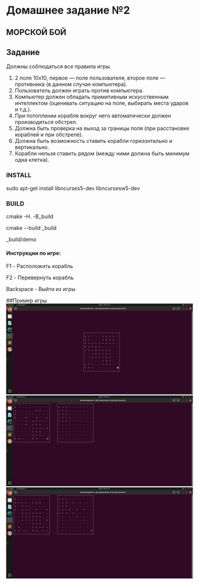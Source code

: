 # Домашнее задание №2

## МОРСКОЙ БОЙ

## Задание

Должны соблюдаться все правила игры.
1. 2 поля 10х10, первое — поле пользователя, второе поле — противника (в
   данном случае компьютера).
2. Пользователь должен играть против компьютера.
3. Компьютер должен обладать примитивным искусственным интеллектом
   (оценивать ситуацию на поле, выбирать места ударов и т.д.).
4. При потоплении корабля вокруг него автоматически должен
   производиться обстрел.
5. Должна быть проверка на выход за границы поля (при расстановке
   кораблей и при обстреле).
6. Должна быть возможность ставить корабли горизонтально и
   вертикально.
7. Корабли нельзя ставить рядом (между ними должна быть минимум одна
   клетка).
   
### INSTALL

sudo apt-get install libncurses5-dev libncursesw5-dev

### BUILD

cmake -H. -B_build

cmake --build _build

_build/demo

#### Инструкции по игре:
F1 - Расположить корабль

F2 - Перевернуть корабль

Backspace - Выйти из игры

##Пример игры
![alt text](./src/Place_ships.png)
![alt text](./src/Battle_1.png)
![alt text](./src/Battle_2.png)


